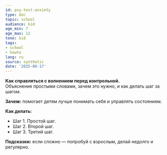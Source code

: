 ```yaml
---
id: psy-test-anxiety
type: doc
topic: school
audience: kid
age_min: 7
age_max: 12
tone: kid
tags:
- school
- howto
lang: ru
source: synthetic
date: '2025-08-17'
---
```

**Как справляться с волнением перед контрольной.**  
Объяснение простыми словами, зачем это нужно, и как делать шаг за шагом.

**Зачем:** помогает детям лучше понимать себя и управлять состоянием.

**Как делать:**
- Шаг 1. Простой шаг.
- Шаг 2. Второй шаг.
- Шаг 3. Третий шаг.

**Подсказки:** если сложно — попробуй с взрослым, делай недолго и регулярно.
